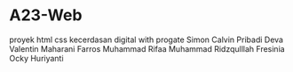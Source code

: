 # A23-Web
proyek html css kecerdasan digital with progate
Simon Calvin Pribadi
Deva Valentin Maharani
Farros Muhammad
Rifaa Muhammad Ridzqulllah
Fresinia Ocky Huriyanti
